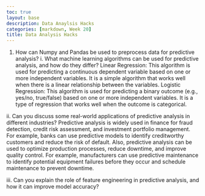 ```yaml
---
toc: true
layout: base
description: Data Anaylsis Hacks
categories: [markdown, Week 20]
title: Data Analysis Hacks
---
```


1. How can Numpy and Pandas be used to preprocess data for predictive analysis?
i. What machine learning algorithms can be used for predictive analysis, and how do they differ?
Linear Regression: This algorithm is used for predicting a continuous dependent variable based on one or more independent variables. It is a simple algorithm that works well when there is a linear relationship between the variables. Logistic Regression: This algorithm is used for predicting a binary outcome (e.g., yes/no, true/false) based on one or more independent variables. It is a type of regression that works well when the outcome is categorical. 

ii. Can you discuss some real-world applications of predictive analysis in different industries?
Predictive analysis is widely used in finance for fraud detection, credit risk assessment, and investment portfolio management. For example, banks can use predictive models to identify creditworthy customers and reduce the risk of default. Also, predictive analysis can be used to optimize production processes, reduce downtime, and improve quality control. For example, manufacturers can use predictive maintenance to identify potential equipment failures before they occur and schedule maintenance to prevent downtime.

iii. Can you explain the role of feature engineering in predictive analysis, and how it can improve model accuracy?
